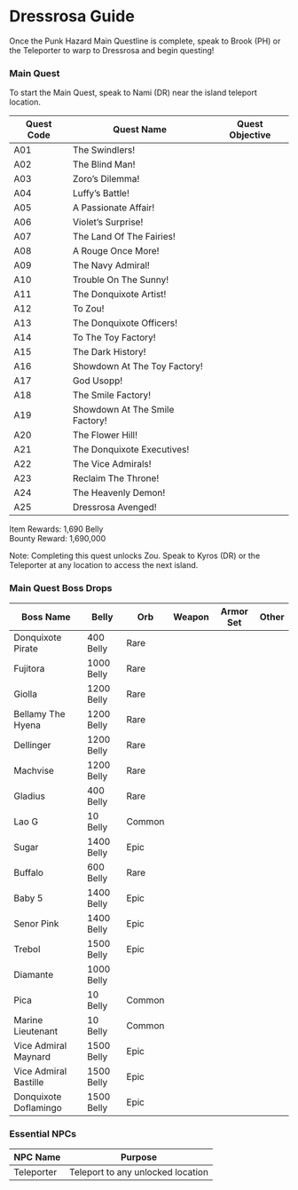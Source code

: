 # Dressrosa Guide

Once the Punk Hazard Main Questline is complete, speak to Brook (PH) or the Teleporter to warp to Dressrosa and begin questing!

### Main Quest

To start the Main Quest, speak to Nami (DR) near the island teleport location.

| Quest Code| Quest Name                    | Quest Objective|
|-----------|-----------                    |-----------|
| A01       | The Swindlers!                ||
| A02       | The Blind Man!                ||
| A03       | Zoro’s Dilemma!               ||
| A04       | Luffy’s Battle!               ||
| A05       | A Passionate Affair!          ||
| A06       | Violet’s Surprise!            ||
| A07       | The Land Of The Fairies!      ||
| A08       | A Rouge Once More!            ||
| A09       | The Navy Admiral!             ||
| A10       | Trouble On The Sunny!         ||
| A11       | The Donquixote Artist!        ||
| A12       | To Zou!                       ||
| A13       | The Donquixote Officers!      ||
| A14       | To The Toy Factory!           ||
| A15       | The Dark History!             ||
| A16       | Showdown At The Toy Factory!  ||
| A17       | God Usopp!                    ||
| A18       | The Smile Factory!            ||
| A19       | Showdown At The Smile Factory!||
| A20       | The Flower Hill!              ||
| A21       | The Donquixote Executives!    ||
| A22       | The Vice Admirals!            ||
| A23       | Reclaim The Throne!           ||
| A24       | The Heavenly Demon!           ||
| A25       | Dressrosa Avenged!            ||


Item Rewards: 1,690 Belly<br>
Bounty Reward: 1,690,000

Note: Completing this quest unlocks Zou. Speak to Kyros (DR) or the Teleporter at any location to access the next island.

### Main Quest Boss Drops

| Boss Name            | Belly      | Orb    | Weapon               | Armor Set | Other        |
|-----------           |----------- |--------|-----------           |-----------|-----------   |
| Donquixote Pirate    | 400 Belly  | Rare   |                      |           |              |
| Fujitora             | 1000 Belly | Rare   |                      |           |              |
| Giolla               | 1200 Belly | Rare   |                      |           |              |
| Bellamy The Hyena    | 1200 Belly | Rare   |                      |           |              |
| Dellinger            | 1200 Belly | Rare   |                      |           |              |
| Machvise             | 1200 Belly | Rare   |                      |           |              |
| Gladius              | 400 Belly  | Rare   |                      |           |              |
| Lao G                | 10 Belly   | Common |                      |           |              |
| Sugar                | 1400 Belly | Epic   |                      |           |              |
| Buffalo              | 600 Belly  | Rare   |                      |           |              |
| Baby 5               | 1400 Belly | Epic   |                      |           |              |
| Senor Pink           | 1400 Belly | Epic   |                      |           |              |
| Trebol               | 1500 Belly | Epic   |                      |           |              |
| Diamante             | 1000 Belly |        |                      |           |              |
| Pica                 | 10 Belly   | Common |                      |           |              |
| Marine Lieutenant    | 10 Belly   | Common |                      |           |              |
| Vice Admiral Maynard | 1500 Belly | Epic   |                      |           |              |
| Vice Admiral Bastille| 1500 Belly | Epic   |                      |           |              |
| Donquixote Doflamingo| 1500 Belly | Epic   |                      |           |              |

### Essential NPCs

| NPC Name         | Purpose                                    |
|-------------     |-----------                                 |
| Teleporter       | Teleport to any unlocked location          |